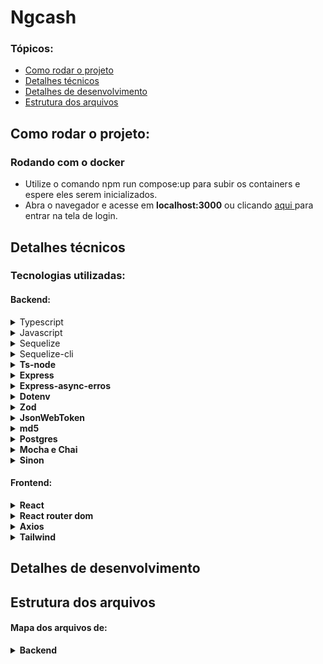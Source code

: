 <h1> Ngcash </h1>

### Tópicos:
 <ul>
    <li> <a href="#run_project"> Como rodar o projeto </a> </li>
    <li> <a href="#tech_details"> Detalhes técnicos </a> </li>
    <li> <a href="#dev_details"> Detalhes de desenvolvimento </a> </li>
    <li> <a href="#file_struct"> Estrutura dos arquivos </a> </li>
 </ul>
 
 
<h2 id="run_project"> Como rodar o projeto: </h2>

### Rodando com o docker

  <ul>
    <li> Utilize o comando npm run compose:up para subir os containers e espere eles serem inicializados. </li>
    <li> Abra o navegador e acesse em <strong>localhost:3000</strong> ou clicando <a href="http://localhost:3000" target="_blank"> aqui </a>  para entrar na tela de login.</li>
  </ul>
 
<h2 id="tech_details"> Detalhes técnicos </h2>
 
 ### Tecnologias utilizadas:
 
 #### Backend:
 <details> 
    <summary> Typescript </summary> </br>
    Typescript foi a principal linguagem utilizada para desenvolver a parte de backend do projeto. Praticamente todas as dependências tando de produção quanto de desenvolvimento utilizam a linguagem.
 </details>
 
 <details>
    <summary> Javascript </summary> </br>
    O Javascript foi utilizado apenas para desenvolver as migrations e seeders dentro das pastas <strong>/src/database/migrations</strong> e <strong>/src/database/seeders</strong> Como a dependência de desenvolvimento <strong>sequelize-cli</strong> não suporta estes arquivos em Typescript a utilização da linguagem é necessária.
 </details>
 
 <details>
    <summary> Sequelize </summary> </br>
    Sequelize foi a ORM escolhida para fazer a comunicação com o banco de dados e a criação das tabelas.
 </details>
 
  <details>
    <summary> Sequelize-cli </summary> </br>
    O sequelize-cli é uma dependência de desenvolvimento utilizada para gerar automaticamente as migrations, models, seeders e config necessários para a comunicação e população de dados no banco utilizados pelo <strong>Sequelize</stong>.
 </details>
 
  <details>
    <summary> Ts-node </summary></br>
    É utilizado para rodar os arquivos escritos em Typescript sem a necessidade de transpilar o código para javascript primeiro.
 </details>
 
 <details>
    <summary> Express </summary></br>
    Express é o framework utilizado para criar a API onde gerencia as requisições e com base na roda retorna as respostas esperadas.
 </details>
 
  <details>
    <summary> Express-async-erros </summary> </br>
    Utilizado para capturar qualquer erro disparado na aplicação e enviar diretamente para o middleware de erro.
 </details>
 
 <details>
    <summary> Dotenv </summary></br>
    O Dotenv é usado para gerenciar as variáveis de ambiente definidas no Docker e/ou no arquivo <strong>.env</strong> na pasta do backend.
 </details>
 
 <details>
    <summary> Zod </summary></br>
    Zod é utilizado para validar o corpo das requisições, se elas correspondem ao tipo esperado delas. Exemplo de uso:
    
    import z from 'zod';
        
    const body = {
        username: "someName",
        passowrd :"somePass"
    }
    
    const userSchema = z.object({
      username: z.string().min(3),
      password: z.string().min(8)
    });
    
   const parsed = userSchema.safeParse(body);
   
   if (parsed.success) return "token";
   else throw new Error("usuário invalido!");
 </details>
 
 
 <details>
    <summary> JsonWebToken </summary> </br>
    Utilizado para gerar um token único para cada usuário novo/logado e validar se um token recebido é válido. 
 </details>
 
  <details>
    <summary> md5 </summary> </br>
    Uttilizado para encripitar as senhas do usuário antes de serem enviadas para o banco de dados.
 </details>
 
  <details>
    <summary> Postgres </summary> </br>
    Banco de dados utilizado para gerenciar e guardar as informações dos usuários.
 </details>
 
  <details>
    <summary>Mocha e Chai</summary> </br>
    Utilizados para fazer os testes unitários do projeto, validando se os metodos chamados retornam o esperado.
 </details>
 
  <details>
    <summary> Sinon </summary> </br>
    Utilizado nos testes para fazer uma simulação do retorno dos metodos sem que prejudique ou popule o banco de dados indevidamente.
 </details>
 
#### Frontend:

 <details>
    <summary> React </summary> </br>
    Biblioteca utilizada para desenvolver a interface de usuário, páginas e componentes da aplicação. 
 </details>
 
  <details>
    <summary> React router dom </summary> </br>
    Utilizado para gerenciar as rotas da aplicação.
 </details>
 
  <details>
    <summary> Axios </summary> </br>
    Utilizado para fazer as requisições para a API.
 </details>
 
  <details>
    <summary>Tailwind</summary> </br>
    Biblioteca utilizada para fazer a estilização da aplicação.
 </details>

<h2 id="dev_details"> Detalhes de desenvolvimento </h2>
<h2 id="file_struct"> Estrutura dos arquivos </h2>

#### Mapa dos arquivos de:
<details> 
<summary> Backend </summary> </br>
estrutura: 

    ├── src/
    │   ├── controllers/
    │   │   ├── loginController.ts
    │   │   ├── registerController.ts
    │   │   ├── transactionsController.ts
    │   │   ├── userController.ts
    │   ├── database/
    │   │   ├── config/
    │   │   │   ├── config.ts
    │   │   ├── migrations/
    │   |   |   ├── 20221115162146-Accounts.js
    │   |   |   ├── 20221115194817-Users.js
    │   |   |   ├──20221115194831-Transactions.js
    │   |   ├── models/
    │   |   |   ├── Accounts.ts
    │   |   |   ├── index.ts
    │   |   |   ├── Transactions.ts
    │   |   |   ├── Users.ts
    │   |   ├── seeders/
    │   |   |   ├── 20221115175154-Accounts.js
    │   |   |   ├── 20221115195605-Users.js
    │   |   |   ├── 20221115195620-Transactions.js
    │   ├── errors/
    │   |   ├── BadRequest.ts
    │   |   ├── ConflicError.ts
    │   |   ├── NotFound.ts
    │   ├── interfaces/
    │   |   ├── models/
    │   |   |   ├── IRegister.ts
    │   |   ├── types/
    │   |   |   ├── CashType.ts
    │   |   ├── ITransactions.ts
    │   |   ├── IUsers.ts
    │   |   ├── IUserInfo.ts
    │   ├── middlewares/
    │   |   ├── errorMiddlerware.ts
    │   ├── models/
    │   |   ├── loginModel.ts
    │   |   ├── registerModel.ts
    │   |   ├── transactionsModel.ts
    │   |   ├── userModel.ts
    │   ├── routes/
    │   │   ├── loginRoute.ts
    │   │   ├── registerRoute.ts
    │   │   ├── transactionsRoute.ts
    │   │   ├── userRoute.ts
    │   ├── services/
    │   │   ├── loginServce.ts
    │   │   ├── registerService.ts
    │   │   ├── transactionsService.ts
    │   │   ├── userService.ts
    │   ├── tests/
    │   │   ├── mocks/
    │   │   │   ├── transactionsMocks;.ts
    │   │   │   │├── userMocks.ts
    │   │   ├── unit/
    │   │   │   ├── controllers/
    │   │   │   │   ├── loginController.test.ts
    │   │   │   │   ├── loginController.test.ts
    │   │   │   │   ├── transactionsController.test.ts
    │   │   │   │   ├── userController.test.ts
    │   │   │   ├── models/
    │   │   │   │   ├── loginModel.ts
    │   │   │   │   ├── registerModel.ts
    │   │   │   │   ├── transactionsModel.ts
    │   │   │   │   ├── userModel.ts
    │   │   │   ├── service/
    │   │   │   │   ├── loginService.ts
    │   │   │   │   ├── registerService.ts
    │   │   │   │   ├── transactionsService.ts
    │   │   │   │   ├── userService.ts
    ├── .dockerignore
    ├── .gitignore
    ├── .sequelizerc
    ├── Dockerfile
    ├── package-lock.json
    ├── package.json
    ├── tsconfig.json

</details>
